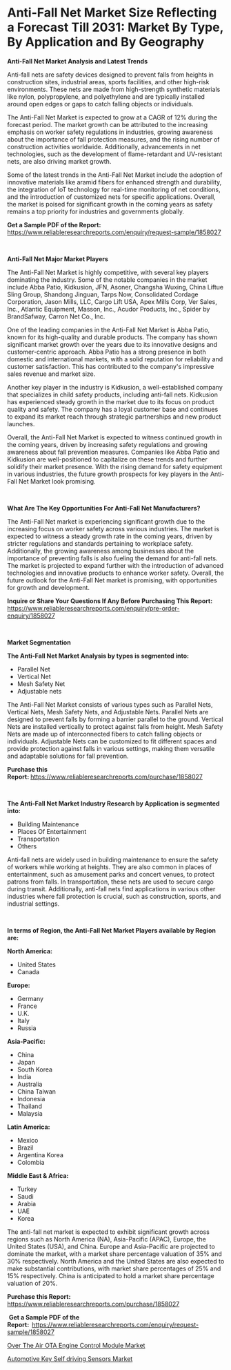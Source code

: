 <p><h1>Anti-Fall Net Market Size Reflecting a Forecast Till 2031: Market By Type, By Application and By Geography</h1></p><p><strong>Anti-Fall Net Market Analysis and Latest Trends</strong></p>
<p><p>Anti-fall nets are safety devices designed to prevent falls from heights in construction sites, industrial areas, sports facilities, and other high-risk environments. These nets are made from high-strength synthetic materials like nylon, polypropylene, and polyethylene and are typically installed around open edges or gaps to catch falling objects or individuals.</p><p>The Anti-Fall Net Market is expected to grow at a CAGR of 12% during the forecast period. The market growth can be attributed to the increasing emphasis on worker safety regulations in industries, growing awareness about the importance of fall protection measures, and the rising number of construction activities worldwide. Additionally, advancements in net technologies, such as the development of flame-retardant and UV-resistant nets, are also driving market growth.</p><p>Some of the latest trends in the Anti-Fall Net Market include the adoption of innovative materials like aramid fibers for enhanced strength and durability, the integration of IoT technology for real-time monitoring of net conditions, and the introduction of customized nets for specific applications. Overall, the market is poised for significant growth in the coming years as safety remains a top priority for industries and governments globally.</p></p>
<p><strong>Get a Sample PDF of the Report:&nbsp;</strong> <a href="https://www.reliableresearchreports.com/enquiry/request-sample/1858027">https://www.reliableresearchreports.com/enquiry/request-sample/1858027</a></p>
<p>&nbsp;</p>
<p><strong>Anti-Fall Net Major Market Players</strong></p>
<p><p>The Anti-Fall Net Market is highly competitive, with several key players dominating the industry. Some of the notable companies in the market include Abba Patio, Kidkusion, JFN, Asoner, Changsha Wuxing, China Liftue Sling Group, Shandong Jinguan, Tarps Now, Consolidated Cordage Corporation, Jason Mills, LLC, Cargo Lift USA, Apex Mills Corp, Ver Sales, Inc., Atlantic Equipment, Masson, Inc., Acudor Products, Inc., Spider by BrandSafway, Carron Net Co., Inc.</p><p>One of the leading companies in the Anti-Fall Net Market is Abba Patio, known for its high-quality and durable products. The company has shown significant market growth over the years due to its innovative designs and customer-centric approach. Abba Patio has a strong presence in both domestic and international markets, with a solid reputation for reliability and customer satisfaction. This has contributed to the company's impressive sales revenue and market size.</p><p>Another key player in the industry is Kidkusion, a well-established company that specializes in child safety products, including anti-fall nets. Kidkusion has experienced steady growth in the market due to its focus on product quality and safety. The company has a loyal customer base and continues to expand its market reach through strategic partnerships and new product launches.</p><p>Overall, the Anti-Fall Net Market is expected to witness continued growth in the coming years, driven by increasing safety regulations and growing awareness about fall prevention measures. Companies like Abba Patio and Kidkusion are well-positioned to capitalize on these trends and further solidify their market presence. With the rising demand for safety equipment in various industries, the future growth prospects for key players in the Anti-Fall Net Market look promising.</p></p>
<p>&nbsp;</p>
<p><strong>What Are The Key Opportunities For Anti-Fall Net Manufacturers?</strong></p>
<p><p>The Anti-Fall Net market is experiencing significant growth due to the increasing focus on worker safety across various industries. The market is expected to witness a steady growth rate in the coming years, driven by stricter regulations and standards pertaining to workplace safety. Additionally, the growing awareness among businesses about the importance of preventing falls is also fueling the demand for anti-fall nets. The market is projected to expand further with the introduction of advanced technologies and innovative products to enhance worker safety. Overall, the future outlook for the Anti-Fall Net market is promising, with opportunities for growth and development.</p></p>
<p><strong>Inquire or Share Your Questions If Any Before Purchasing This Report:</strong> <a href="https://www.reliableresearchreports.com/enquiry/pre-order-enquiry/1858027">https://www.reliableresearchreports.com/enquiry/pre-order-enquiry/1858027</a></p>
<p>&nbsp;</p>
<p><strong>Market Segmentation</strong></p>
<p><strong>The Anti-Fall Net Market Analysis by types is segmented into:</strong></p>
<p><ul><li>Parallel Net</li><li>Vertical Net</li><li>Mesh Safety Net</li><li>Adjustable nets</li></ul></p>
<p><p>The Anti-Fall Net Market consists of various types such as Parallel Nets, Vertical Nets, Mesh Safety Nets, and Adjustable Nets. Parallel Nets are designed to prevent falls by forming a barrier parallel to the ground. Vertical Nets are installed vertically to protect against falls from height. Mesh Safety Nets are made up of interconnected fibers to catch falling objects or individuals. Adjustable Nets can be customized to fit different spaces and provide protection against falls in various settings, making them versatile and adaptable solutions for fall prevention.</p></p>
<p><strong>Purchase this Report:&nbsp;</strong><a href="https://www.reliableresearchreports.com/purchase/1858027">https://www.reliableresearchreports.com/purchase/1858027</a></p>
<p>&nbsp;</p>
<p><strong>The Anti-Fall Net Market Industry Research by Application is segmented into:</strong></p>
<p><ul><li>Building Maintenance</li><li>Places Of Entertainment</li><li>Transportation</li><li>Others</li></ul></p>
<p><p>Anti-fall nets are widely used in building maintenance to ensure the safety of workers while working at heights. They are also common in places of entertainment, such as amusement parks and concert venues, to protect patrons from falls. In transportation, these nets are used to secure cargo during transit. Additionally, anti-fall nets find applications in various other industries where fall protection is crucial, such as construction, sports, and industrial settings.</p></p>
<p>&nbsp;</p>
<p><strong>In terms of Region, the Anti-Fall Net Market Players available by Region are:</strong></p>
<p>
    <p> <strong> North America: </strong>
        <ul>
            <li>United States</li>
            <li>Canada</li>
        </ul>
        </p> 
    <p> <strong> Europe: </strong>
        <ul>
            <li>Germany</li>
            <li>France</li>
            <li>U.K.</li>
            <li>Italy</li>
            <li>Russia</li>
        </ul>
        </p> 
    <p> <strong> Asia-Pacific: </strong>
        <ul>
            <li>China</li>
            <li>Japan</li>
            <li>South Korea</li>
            <li>India</li>
            <li>Australia</li>
            <li>China Taiwan</li>
            <li>Indonesia</li>
            <li>Thailand</li>
            <li>Malaysia</li>
        </ul>
        </p> 
    <p> <strong> Latin America: </strong>
        <ul>
            <li>Mexico</li>
            <li>Brazil</li>
            <li>Argentina Korea</li>
            <li>Colombia</li>
        </ul>
        </p> 
    <p> <strong> Middle East & Africa: </strong>
        <ul>
            <li>Turkey</li>
            <li>Saudi</li>
            <li>Arabia</li>
            <li>UAE</li>
            <li>Korea</li>
        </ul>
    </p>
    </p>
<p><p>The anti-fall net market is expected to exhibit significant growth across regions such as North America (NA), Asia-Pacific (APAC), Europe, the United States (USA), and China. Europe and Asia-Pacific are projected to dominate the market, with a market share percentage valuation of 35% and 30% respectively. North America and the United States are also expected to make substantial contributions, with market share percentages of 25% and 15% respectively. China is anticipated to hold a market share percentage valuation of 20%.</p></p>
<p><strong>Purchase this Report: </strong><a href="https://www.reliableresearchreports.com/purchase/1858027">https://www.reliableresearchreports.com/purchase/1858027</a></p>
<p>&nbsp;<strong>Get a Sample PDF of the Report:&nbsp;&nbsp;</strong><a href="https://www.reliableresearchreports.com/enquiry/request-sample/1858027">https://www.reliableresearchreports.com/enquiry/request-sample/1858027</a></p>
<p><strong></strong></p>
<p><p><a href="https://gentle-editor-9db.notion.site/Insights-into-Over-The-Air-OTA-Engine-Control-Module-Market-Size-Analysing-Market-Share-Trends-an-0e44762d8486403899c3ee0889f7933a">Over The Air OTA Engine Control Module Market</a></p><p><a href="https://frill-swim-3cd.notion.site/Automotive-Key-Self-driving-Sensors-Market-Challenges-Opportunities-and-Growth-Drivers-and-Major--4c4d313afac44ba78846a8cb70309299">Automotive Key Self driving Sensors Market</a></p></p>